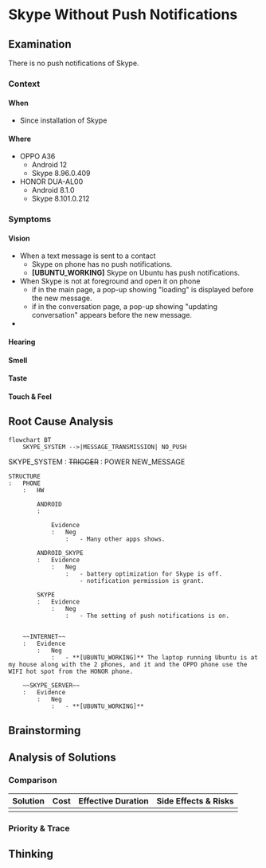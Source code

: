 # Skype Without Push Notifications

## Examination
[problem overview]: #
[a problem can be the output or input of a process. For output, it can be a bad output. For input, it can be a waste of resources]: #

There is no push notifications of Skype.

### Context

#### When
[Specification: year, season, daytime, during & after some events, duration]: #

- Since installation of Skype

#### Where
[Localization]: #

- OPPO A36
	- Android 12
	- Skype 8.96.0.409
- HONOR DUA-AL00
	- Android 8.1.0
	- Skype 8.101.0.212

### Symptoms
[avoid biases]: #
[comparison between actuation and expectation]: #
[collect evidence used by hypothesis built in the root cause analysis phrase]: #
[specification: location, degree]: #

#### Vision

- When a text message is sent to a contact
	- Skype on phone has no push notifications.
	- **[UBUNTU_WORKING]** Skype on Ubuntu has push notifications.
- When Skype is not at foreground and open it on phone
	- if in the main page, a pop-up showing "loading" is displayed before the new message.
	- if in the conversation page, a pop-up showing "updating conversation" appears before the new message.
- 
#### Hearing

#### Smell

#### Taste

#### Touch & Feel

## Root Cause Analysis
[backward cause reasoning for general problems]: #
[
process
	- stable
		- expected
		- unexpected
	- human	
]: #
[recursive trouble shooting for expected process to an atomic level (build hypothesis, use evidence (examination  + unit tests))]: #

```mermaid
flowchart BT
	SKYPE_SYSTEM -->|MESSAGE_TRANSMISSION| NO_PUSH	
```

SKYPE_SYSTEM
:	~~TRIGGER~~
	:	POWER
		NEW_MESSAGE
		
	STRUCTURE
	:	PHONE
		:	HW
		
			ANDROID
			:	
			
				Evidence
				:	Neg
					:	- Many other apps shows.
			
			ANDROID_SKYPE
			:	Evidence
				:	Neg
					:	- battery optimization for Skype is off.
						- notification permission is grant.
			
			SKYPE
			:	Evidence
				:	Neg
					:	- The setting of push notifications is on.
	
			
		~~INTERNET~~
		:	Evidence
			:	Neg
				:	- **[UBUNTU_WORKING]** The laptop running Ubuntu is at my house along with the 2 phones, and it and the OPPO phone use the WIFI hot spot from the HONOR phone.
				
		~~SKYPE_SERVER~~
		:	Evidence
			:	Neg
				:	- **[UBUNTU_WORKING]**
	

## Brainstorming
[removal of touchable physical objects is applicable]: #
[replacement V.S repair. Localize the problem to an atomic level where fixing it components is more expensive than replacing it as a whole]: #
 
## Analysis of Solutions


### Comparison
| Solution | Cost | Effective Duration | Side Effects & Risks |
| --- | --- | --- | --- |
|||||

### Priority & Trace
[try from treatments to prevention based on time bound]: #

## Thinking
[Lessons learned from this experience]: #


<!--stackedit_data:
eyJoaXN0b3J5IjpbLTE3MzgxNzUwMTNdfQ==
-->